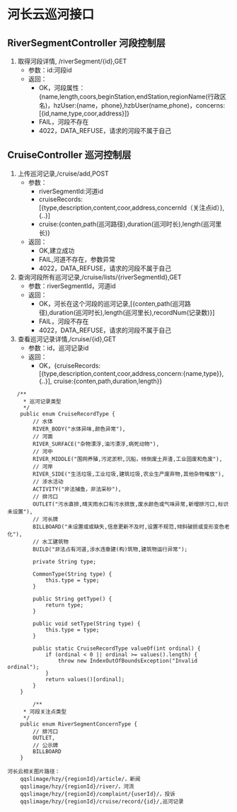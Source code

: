 # 河长云巡河接口
## RiverSegmentController 河段控制层
>
1. 取得河段详情, /riverSegment/{id},GET
    * 参数：id:河段id
    * 返回：
        * OK，河段属性：{name,length,coors,beginStation,endStation,regionName(行政区名)，hzUser:{name，phone},hzbUser(name,phone)，concerns:[{id,name,type,coor,address}]}
        * FAIL，河段不存在
        * 4022，DATA_REFUSE，请求的河段不属于自己
## CruiseController 巡河控制层
>
1. 上传巡河记录,/cruise/add,POST
   * 参数：
       * riverSegmentId:河道id
       * cruiseRecords:[{type,description,content,coor,address,concernId（关注点id）},{..}]
       * cruise:{conten,path(巡河路径),duration(巡河时长),length(巡河里长)}
   * 返回：
       * OK,建立成功
       * FAIL,河道不存在，参数异常
       * 4022，DATA_REFUSE，请求的河段不属于自己
2. 查询河段所有巡河记录,/cruise/lists/{riverSegmentId},GET
    * 参数：riverSegmentId，河道id
    * 返回：
        * OK，河长在这个河段的巡河记录,[{conten,path(巡河路径),duration(巡河时长),length(巡河里长),recordNum(记录数)}]
        * FAIL，河段不存在
        * 4022，DATA_REFUSE，请求的河段不属于自己
3. 查看巡河记录详情,/cruise/{id},GET
    * 参数：id，巡河记录id
    * 返回：
        * OK，{cruiseRecords:[{type,description,content,coor,address,concern:{name,type}},{..}], cruise:{conten,path,duration,length}}



```
   /**
     * 巡河记录类型
     */
    public enum CruiseRecordType {
        // 水体
        RIVER_BODY("水体异味,颜色异常"),
        // 河面
        RIVER_SURFACE("杂物漂浮,油污漂浮,病死动物"),
        // 河中
        RIVER_MIDDLE("围网养殖,污泥淤积,沉船，倾倒废土弃渣,工业固废和危废"),
        // 河岸
        RIVER_SIDE("生活垃圾,工业垃圾,建筑垃圾,农业生产废弃物,其他杂物堆放"),
        // 涉水活动
        ACTIVITY("非法捕鱼，非法采砂"),
        // 排污口
        OUTLET("污水直排,晴天雨水口有污水排放,废水颜色或气味异常,新增排污口,标识未设置"),
        // 河长牌
        BILLBOARD("未设置或或缺失,信息更新不及时,设置不规范,倾斜破损或变形变色老化"),
        // 水工建筑物
        BUILD("非法占有河道,涉水违章建(构)筑物,建筑物运行异常");

        private String type;

        CommonType(String type) {
            this.type = type;
        }

        public String getType() {
            return type;
        }

        public void setType(String type) {
            this.type = type;
        }

        public static CruiseRecordType valueOf(int ordinal) {
            if (ordinal < 0 || ordinal >= values().length) {
                throw new IndexOutOfBoundsException("Invalid ordinal");
            }
            return values()[ordinal];
        }
    }
    
        /**
     * 河段关注点类型
     */
    public enum RiverSegmentConcernType {
        // 排污口
        OUTLET,
        // 公示牌
        BILLBOARD
    }
```


```
河长云相关图片路径：
    qqslimage/hzy/{regionId}/article/，新闻
    qqslimage/hzy/{regionId}/river/，河流
    qqslimage/hzy/{regionId}/complaint/{userId}/，投诉
    qqslimage/hzy/{regionId}/cruise/record/{id}/,巡河记录
```

